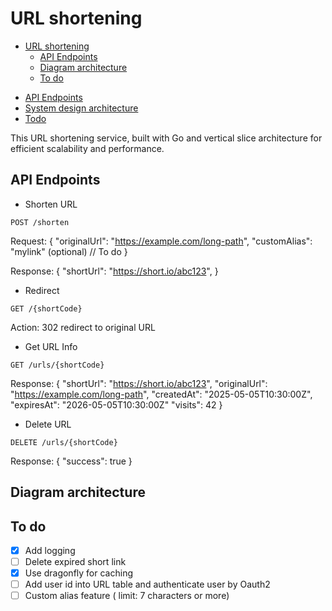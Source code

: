 # URL shortening

<!--toc:start-->
- [URL shortening](#url-shortening)
  - [API Endpoints](#api-endpoints)
  - [Diagram architecture](#diagram-architecture)
  - [To do](#to-do)
<!--toc:end-->

- [API Endpoints](#api-endpoints)
- [System design architecture](#diagram-architecture)
- [Todo](#to-do)
<!--toc:end-->

This URL shortening service, built with Go and vertical slice  architecture for
efficient scalability and performance.

## API Endpoints

- Shorten URL

```
POST /shorten
```

Request: {
    "originalUrl": "<https://example.com/long-path>",
    "customAlias": "mylink" (optional) // To do
}

Response: {
    "shortUrl": "<https://short.io/abc123>",
    <!-- "originalUrl": "<https://example.com/long-path>", -->
    <!-- "createdAt": "2025-05-05T10:30:00Z", -->
    <!-- "expiresAt": "2026-05-05T10:30:00Z" (optional) -->
}

- Redirect

```
GET /{shortCode}
```

Action: 302 redirect to original URL

- Get URL Info

```
GET /urls/{shortCode}
```

Response: {
    "shortUrl": "<https://short.io/abc123>",
    "originalUrl": "<https://example.com/long-path>",
    "createdAt": "2025-05-05T10:30:00Z",
    "expiresAt": "2026-05-05T10:30:00Z"
    "visits": 42
}

- Delete URL

```
DELETE /urls/{shortCode}
```

Response: { "success": true }

## Diagram architecture

## To do

- [x] Add logging
- [ ] Delete expired short link
- [x] Use dragonfly for caching
- [ ] Add user id into URL table and authenticate user by Oauth2
- [ ] Custom alias feature ( limit: 7 characters or more)
